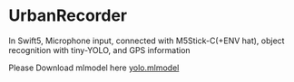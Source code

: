 # UrbanRecorder
In Swift5, Microphone input, connected with M5Stick-C(+ENV hat), object recognition with tiny-YOLO, and GPS information

Please Download mlmodel here
[yolo.mlmodel](https://drive.google.com/file/d/1UVyrCcsQqAzcdNoShI5cRSFwaSRE3ULR/view?usp=sharing)
